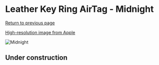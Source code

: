 # Leather Key Ring AirTag - Midnight

[Return to previous page](/airtag)

[High-resolution image from Apple](https://store.storeimages.cdn-apple.com/8756/as-images.apple.com/is/MMF93?wid=4500&hei=4500&fmt=png)

<div style="width: 500px"><img src="/everyphone/MMF93.png" alt="Midnight"></div>

## Under construction
